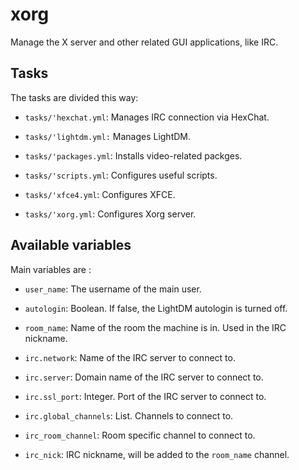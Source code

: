 # xorg

Manage the X server and other related GUI applications, like IRC.

## Tasks

The tasks are divided this way:

* `tasks/'hexchat.yml`: Manages IRC connection via HexChat.

* `tasks/'lightdm.yml:` Manages LightDM.

* `tasks/'packages.yml`: Installs video-related packges.

* `tasks/'scripts.yml`: Configures useful scripts.

* `tasks/'xfce4.yml`: Configures XFCE.

* `tasks/'xorg.yml`: Configures Xorg server.

## Available variables

Main variables are :

* `user_name`:           The username of the main user.

* `autologin`:           Boolean. If false, the LightDM autologin is turned off.

* `room_name`:           Name of the room the machine is in. Used in the IRC
                         nickname.

* `irc.network`:         Name of the IRC server to connect to.

* `irc.server`:          Domain name of the IRC server to connect to.

* `irc.ssl_port`:        Integer. Port of the IRC server to connect to.

* `irc.global_channels`: List. Channels to connect to.

* `irc_room_channel`:    Room specific channel to connect to.

* `irc_nick`:            IRC nickname, will be added to the `room_name` channel.
